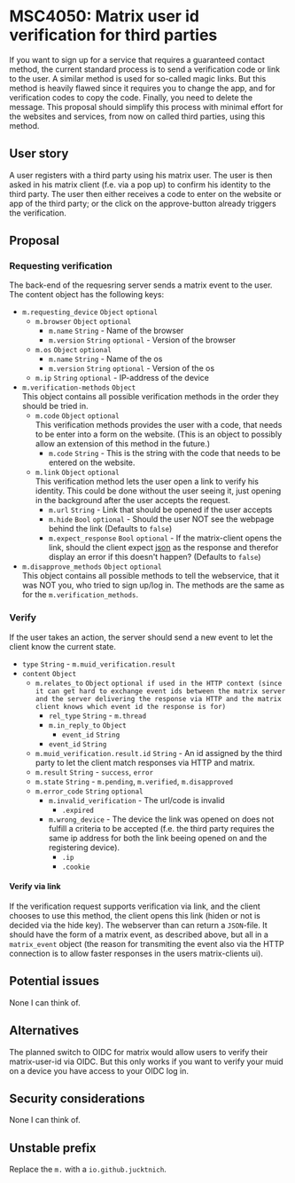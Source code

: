 # MSC4050: Matrix user id verification for third parties

If you want to sign up for a service that requires a guaranteed contact method, the current standard process is to send a verification code or link to the user. A similar method is used for so-called magic links. But this method is heavily flawed since it requires you to change the app, and for verification codes to copy the code. Finally, you need to delete the message. This proposal should simplify this process with minimal effort for the websites and services, from now on called third parties, using this method.

## User story
A user registers with a third party using his matrix user. The user is then asked in his matrix client (f.e. via a pop up) to confirm his identity to the third party. The user then either receives a code to enter on the website or app of the third party; or the click on the approve-button already triggers the verification.
<!---#### Possible overlay design in a matrix-client
```
+---------------------------------------------------+
| example.org wants to verify its you who signed up.|
|  +------------------+       +------------------+  |
|  |    Disapprove    |       |     Approve      |  |
|  +------------------+       +------------------+  |
+---------------------------------------------------+
```--->

## Proposal
### Requesting verification
The back-end of the requesring server sends a matrix event to the user. The content object has the following keys:
- ```m.requesting_device``` ```Object``` ```optional```
  - ```m.browser``` ```Object``` ```optional```
    - ```m.name``` ```String``` - Name of the browser
    - ```m.version``` ```String``` ```optional``` - Version of the browser
  - ```m.os``` ```Object``` ```optional```
    - ```m.name``` ```String``` - Name of the os
    - ```m.version``` ```String``` ```optional``` - Version of the os
  - ```m.ip``` ```String``` ```optional``` - IP-address of the device
- ```m.verification-methods``` ```Object```<br>This object contains all possible verification methods in the order they should be tried in.
  - ```m.code``` ```Object``` ```optional```<br>This verification methods provides the user with a code, that needs to be enter into a form on the website. (This is an object to possibly allow an extension of this method in the future.)
    - ```m.code``` ```String``` - This is the string with the code that needs to be entered on the website.
  - ```m.link``` ```Object``` ```optional```<br>This verification method lets the user open a link to verify his identity. This could be done without the user seeing it, just opening in the background after the user accepts the request.
    - ```m.url``` ```String``` - Link that should be opened if the user accepts
    - ```m.hide``` ```Bool``` ```optional``` - Should the user NOT see the webpage behind the link (Defaults to ```false```)
    - ```m.expect_response``` ```Bool``` ```optional``` - If the matrix-client opens the link, should the client expect [json](#verify)  as the response and therefor display an error if this doesn't happen? (Defaults to ```false```)
- ```m.disapprove_methods``` ```Object``` ```optional```<br>This object contains all possible methods to tell the webservice, that it was NOT you, who tried to sign up/log in. The methods are the same as for the ```m.verification_methods```.

### Verify
If the user takes an action, the server should send a new event to let the client know the current state.
  - ```type``` ```String``` - ```m.muid_verification.result```
  - ```content``` ```Object```
    - ```m.relates_to``` ```Object``` ```optional if used in the HTTP context (since it can get hard to exchange event ids between the matrix server and the server delivering the response via HTTP and the matrix client knows which event id the response is for)```
      - ```rel_type``` ```String``` - ```m.thread```
      - ```m.in_reply_to``` ```Object```
        - ```event_id``` ```String```
      - ```event_id``` ```String```
    - ```m.muid_verification.result.id``` ```String``` - An id assigned by the third party to let the client match responses via HTTP and matrix.
    - ```m.result``` ```String``` - ```success```, ```error```
    - ```m.state``` ```String``` - ```m.pending```, ```m.verified```, ```m.disapproved```
    - ```m.error_code``` ```String``` ```optional```
      - ```m.invalid_verification``` - The url/code is invalid
        - ```.expired```
      - ```m.wrong_device``` - The device the link was opened on does not fulfill a criteria to be accepted (f.e. the third party requires the same ip address for both the link beeing opened on and the registering device).
        - ```.ip```
        - ```.cookie```
       
#### Verify via link
If the verification request supports verification via link, and the client chooses to use this method, the client opens this link (hiden or not is decided via the hide key). The webserver than can return a ```JSON```-file. It should have the form of a matrix event, as described above, but all in a ```matrix_event``` object (the reason for transmiting the event also via the HTTP connection is to allow faster responses in the users matrix-clients ui).

## Potential issues

None I can think of.


## Alternatives

The planned switch to OIDC for matrix would allow users to verify their matrix-user-id via OIDC. But this only works if you want to verify your muid on a device you have access to your OIDC log in.


## Security considerations

None I can think of.

## Unstable prefix

Replace the ```m.``` with a ```io.github.jucktnich```.
